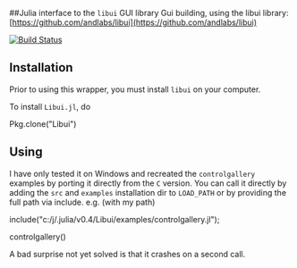 ##Julia interface to the `libui` GUI library
Gui building, using the libui library: [https://github.com/andlabs/libui](https://github.com/andlabs/libui)
<br>

[![Build Status](https://travis-ci.org/joa-quim/Libui.jl.svg?branch=master)](https://travis-ci.org/joa-quim/Libui.jl)

## Installation

Prior to using this wrapper, you must install `libui` on your computer.

To install `Libui.jl`, do

  Pkg.clone("Libui")

## Using

I have only tested it on Windows and recreated the `controlgallery` examples by porting it directly from the `C` version.
You can call it directly by adding the `src` and `examples` installation dir to `LOAD_PATH` or by providing the full path
via include. e.g. (with my path)

  include("c:/j/.julia/v0.4/Libui/examples/controlgallery.jl");

  controlgallery()

A bad surprise not yet solved is that it crashes on a second call.